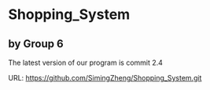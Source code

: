 # Shopping_System

## by Group 6

The latest version of our program is commit 2.4

URL: https://github.com/SimingZheng/Shopping_System.git
